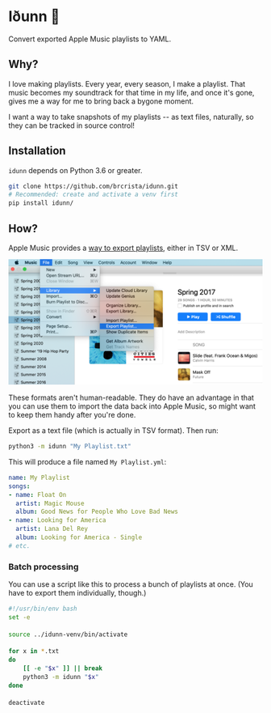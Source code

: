 # Iðunn 🍏

Convert exported Apple Music playlists to YAML.

## Why?

I love making playlists. Every year, every season, I make a playlist. That music becomes my soundtrack for that time in my life, and once it's gone, gives me a way for me to bring back a bygone moment.

I want a way to take snapshots of my playlists -- as text files, naturally, so they can be tracked in source control!

## Installation

`idunn` depends on Python 3.6 or greater.

```sh
git clone https://github.com/brcrista/idunn.git
# Recommended: create and activate a venv first
pip install idunn/
```

## How?

Apple Music provides a [way to export playlists](https://support.apple.com/guide/music/save-a-copy-of-your-playlists-mus27cd5060f/mac), either in TSV or XML.

![screenshot](docs/img/export-playlist.png)

These formats aren't human-readable. They do have an advantage in that you can use them to import the data back into Apple Music, so might want to keep them handy after you're done.

Export as a text file (which is actually in TSV format). Then run:


```sh
python3 -m idunn "My Playlist.txt"
```

This will produce a file named `My Playlist.yml`:

```yml
name: My Playlist
songs:
- name: Float On
  artist: Magic Mouse
  album: Good News for People Who Love Bad News
- name: Looking for America
  artist: Lana Del Rey
  album: Looking for America - Single
# etc.
```

### Batch processing

You can use a script like this to process a bunch of playlists at once. (You have to export them individually, though.)

```sh
#!/usr/bin/env bash
set -e

source ../idunn-venv/bin/activate

for x in *.txt
do
    [[ -e "$x" ]] || break
    python3 -m idunn "$x"
done

deactivate
```
